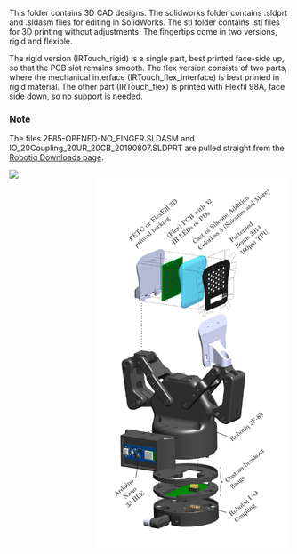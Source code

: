 This folder contains 3D CAD designs. The solidworks folder contains .sldprt and .sldasm files for editing in SolidWorks. The stl folder contains .stl files for 3D printing without adjustments. The fingertips come in two versions, rigid and flexible. 

The rigid version (IRTouch_rigid) is a single part, best printed face-side up, so that the PCB slot remains smooth. The flex version consists of two parts, where the mechanical interface (IRTouch_flex_interface) is best printed in rigid material. The other part (IRTouch_flex) is printed with Flexfil 98A, face side down, so no support is needed. 

### Note
The files 2F85-OPENED-NO_FINGER.SLDASM and IO_20Coupling_20UR_20CB_20190807.SLDPRT are pulled straight from the [Robotiq Downloads page](https://robotiq.com/cobot-brands/universal-robots).

<img align="left" width="600" src="https://github.com/RemkoPr/icra-2023-workshop-tactile-fingertips/blob/main/cad/3d/collapsed_view.png">
<img align="right" width="350" src="https://github.com/RemkoPr/icra-2023-workshop-tactile-fingertips/blob/main/cad/3d/exploded_view.png">
